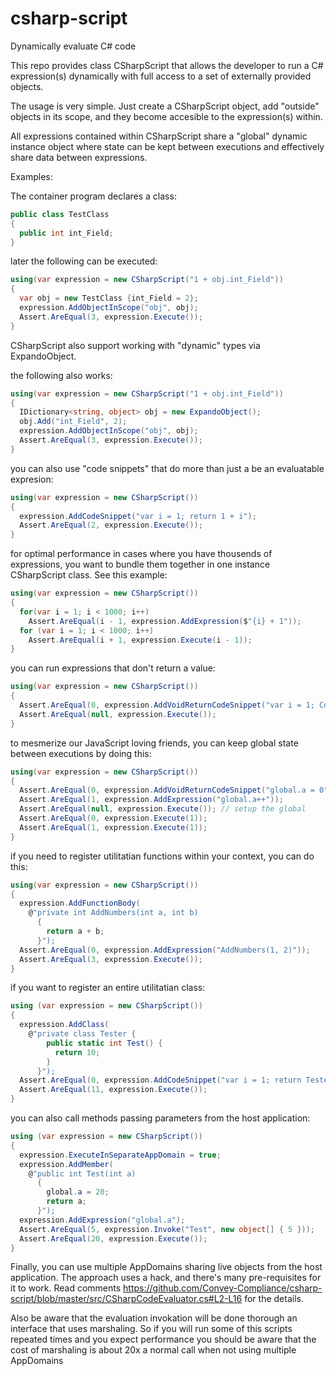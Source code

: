 # csharp-script
Dynamically evaluate C# code

This repo provides class CSharpScript that allows the developer to run a C# expression(s) dynamically with full access to a set of externally provided objects.

The usage is very simple. Just create a CSharpScript object, add "outside" objects in its scope, and they become accesible to the expression(s) within.

All expressions contained within CSharpScript share a "global" dynamic instance object where state can be kept between executions and effectively share data between expressions.

Examples:

The container program declares a class:

```C#
public class TestClass
{
  public int int_Field;
}
```

later the following can be executed:

```C#
using(var expression = new CSharpScript("1 + obj.int_Field"))
{
  var obj = new TestClass {int_Field = 2};
  expression.AddObjectInScope("obj", obj);
  Assert.AreEqual(3, expression.Execute());
}
```
CSharpScript also support working with "dynamic" types via ExpandoObject.

the following also works:

```C#
using(var expression = new CSharpScript("1 + obj.int_Field"))
{
  IDictionary<string, object> obj = new ExpandoObject();
  obj.Add("int_Field", 2);
  expression.AddObjectInScope("obj", obj);
  Assert.AreEqual(3, expression.Execute());
}
```

you can also use "code snippets" that do more than just a be an evaluatable expresion:

```C#
using(var expression = new CSharpScript())
{
  expression.AddCodeSnippet("var i = 1; return 1 + i");
  Assert.AreEqual(2, expression.Execute());
}
```
  
for optimal performance in cases where you have thousends of expressions, you want to bundle them together in one instance CSharpScript class.
See this example:

```C#
using(var expression = new CSharpScript())
{
  for(var i = 1; i < 1000; i++)
    Assert.AreEqual(i - 1, expression.AddExpression($"{i} + 1"));
  for (var i = 1; i < 1000; i++)
    Assert.AreEqual(i + 1, expression.Execute(i - 1));
}
```

you can run expressions that don't return a value:

```C#
using(var expression = new CSharpScript())
{
  Assert.AreEqual(0, expression.AddVoidReturnCodeSnippet("var i = 1; Console.WriteLine(i)"));
  Assert.AreEqual(null, expression.Execute());
}
```

to mesmerize our JavaScript loving friends, you can keep global state between executions by doing this:

```C#
using(var expression = new CSharpScript())
{
  Assert.AreEqual(0, expression.AddVoidReturnCodeSnippet("global.a = 0")); // this injects an int field into global
  Assert.AreEqual(1, expression.AddExpression("global.a++"));
  Assert.AreEqual(null, expression.Execute()); // setup the global
  Assert.AreEqual(0, expression.Execute(1));
  Assert.AreEqual(1, expression.Execute(1));
}
```

if you need to register utilitatian functions within your context, you can do this:

```C#
using(var expression = new CSharpScript()) 
{
  expression.AddFunctionBody(
    @"private int AddNumbers(int a, int b)
      {
        return a + b; 
      }");
  Assert.AreEqual(0, expression.AddExpression("AddNumbers(1, 2)"));
  Assert.AreEqual(3, expression.Execute());
}
```

if you want to register an entire utilitatian class:

```C#
using (var expression = new CSharpScript())
{
  expression.AddClass(
    @"private class Tester {
        public static int Test() {
          return 10;
        }
      }");
  Assert.AreEqual(0, expression.AddCodeSnippet("var i = 1; return Tester.Test() + i"));
  Assert.AreEqual(11, expression.Execute());
}
```

you can also call methods passing parameters from the host application:

```C#
using (var expression = new CSharpScript())
{
  expression.ExecuteInSeparateAppDomain = true;
  expression.AddMember(
    @"public int Test(int a) 
	  {  
        global.a = 20;     
        return a;            
      }");
  expression.AddExpression("global.a");
  Assert.AreEqual(5, expression.Invoke("Test", new object[] { 5 }));
  Assert.AreEqual(20, expression.Execute());
}
```

Finally, you can use multiple AppDomains sharing live objects from the host application.
The approach uses a hack, and there's many pre-requisites for it to work.
Read comments https://github.com/Convey-Compliance/csharp-script/blob/master/src/CSharpCodeEvaluator.cs#L2-L16 
for the details.

Also be aware that the evaluation invokation will be done thorough an interface that uses marshaling. So if you will
run some of this scripts repeated times and you expect performance you should be aware that the cost of marshaling is
about 20x a normal call when not using multiple AppDomains